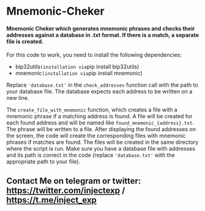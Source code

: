 # Mnemonic-Cheker
#### Mnemonic Cheker which generates mnemonic phrases and checks their addresses against a database in .txt format. If there is a match, a separate file is created.

For this code to work, you need to install the following dependencies:
- bip32utils` (installation via `pip install bip32utils)
- mnemonic` (installation via `pip install mnemonic)

Replace `'database.txt'` in the `check_addresses` function call with the path to your database file.
The database expects each address to be written on a new line.

The `create_file_with_mnemonic` function, which creates a file with a mnemonic phrase if a matching address is found.
A file will be created for each found address and will be named like `found_mnemonic_{address}.txt`. The phrase will be written to a file.
After displaying the found addresses on the screen, the code will create the corresponding files with mnemonic phrases if matches are found.
The files will be created in the same directory where the script is run.
Make sure you have a database file with addresses and its path is correct in the code (replace `'database.txt'` with the appropriate path to your file).

## Contact Me on telegram or twitter: https://twitter.com/injectexp / https://t.me/inject_exp
